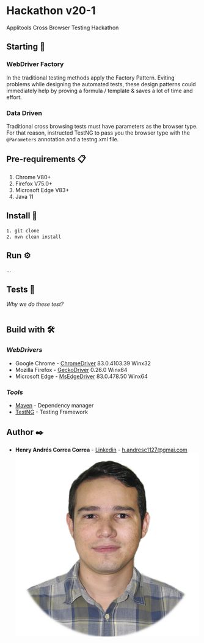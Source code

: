 # Hackathon v20-1
Applitools Cross Browser Testing Hackathon

## Starting 🚀

### WebDriver Factory
In the traditional testing methods apply the Factory Pattern. 
Eviting problems while designing the automated tests, these 
design patterns could immediately help by proving a formula /
template & saves a lot of time and effort.

### Data Driven
Traditional cross browsing tests must have parameters as the 
browser type. For that reason, instructed TestNG to pass you 
the browser type with the `@Parameters` annotation and a testng.xml file.

## Pre-requirements 📋

1. Chrome V80+
2. Firefox V75.0+
3. Microsoft Edge V83+
4. Java 11

## Install 🔧

```
1. git clone
2. mvn clean install 
```

## Run ⚙️

...

## Tests 🔩

_Why we do these test?_

```

```

## Build with 🛠️

### _WebDrivers_
* Google Chrome   - [ChromeDriver](https://chromedriver.chromium.org/downloads) 83.0.4103.39 Winx32
* Mozilla Firefox - [GeckoDriver](https://github.com/mozilla/geckodriver/releases)  0.26.0 Winx64
* Microsoft Edge  - [MsEdgeDriver](https://developer.microsoft.com/en-us/microsoft-edge/tools/webdriver/) 83.0.478.50 Winx64 

### _Tools_
* [Maven](https://maven.apache.org/) - Dependency manager
* [TestNG](https://testng.org/) - Testing Framework

## Author ✒️

* **Henry Andrés Correa Correa** - [Linkedin](https://www.linkedin.com/in/henryandrescorrea/) -  [h.andresc1127@gmai.com](mailto:h.andresc1127@gmai.com)
![author](resources\author.png "Henry Andres Correa Correa")
